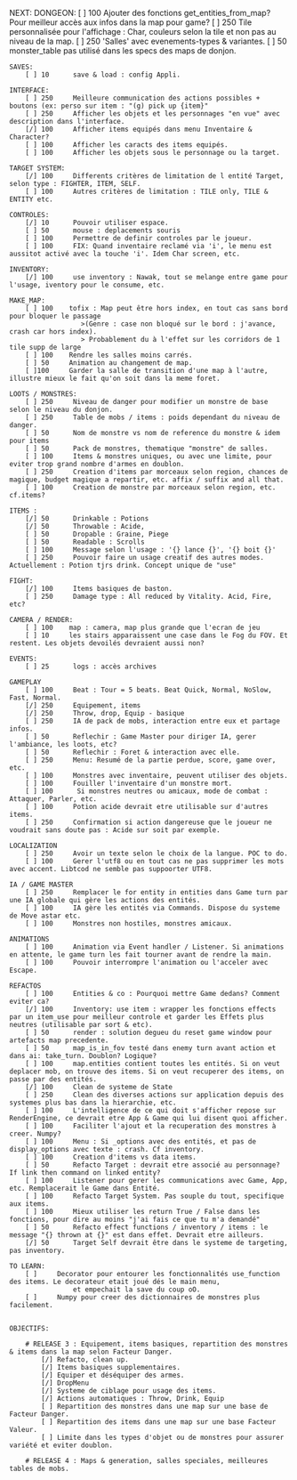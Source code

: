 NEXT:
    DONGEON:
        [ ] 100     Ajouter des fonctions get_entities_from_map? Pour meilleur accès aux infos dans la map pour game?
        [ ] 250     Tile personnalisée pour l'affichage : Char, couleurs selon la tile et non pas au niveau de la map.
        [ ] 250     'Salles' avec evenements-types & variantes.
        [ ] 50      monster_table pas utilisé dans les specs des maps de donjon.

    SAVES:
        [ ] 10      save & load : config Appli.

    INTERFACE:
        [ ] 250     Meilleure communication des actions possibles + boutons (ex: perso sur item : "(g) pick up {item}"
        [ ] 250     Afficher les objets et les personnages "en vue" avec description dans l'interface.
        [/] 100     Afficher items equipés dans menu Inventaire & Character?
        [ ] 100     Afficher les caracts des items equipés.
        [ ] 100     Afficher les objets sous le personnage ou la target.

    TARGET SYSTEM:
        [/] 100     Differents critères de limitation de l entité Target, selon type : FIGHTER, ITEM, SELF.
        [ ] 100     Autres critères de limitation : TILE only, TILE & ENTITY etc.

    CONTROLES:
        [/] 10      Pouvoir utiliser espace.
        [ ] 50      mouse : deplacements souris
        [ ] 100     Permettre de definir controles par le joueur.
        [ ] 100     FIX: Quand inventaire reclamé via 'i', le menu est aussitot activé avec la touche 'i'. Idem Char screen, etc.

    INVENTORY:
        [/] 100     use inventory : Nawak, tout se melange entre game pour l'usage, iventory pour le consume, etc.

    MAKE_MAP:
        [ ] 100    tofix : Map peut être hors index, en tout cas sans bord pour bloquer le passage
                      >(Genre : case non bloqué sur le bord : j'avance, crash car hors index).
                      > Probablement du à l'effet sur les corridors de 1 tile supp de large
        [ ] 100    Rendre les salles moins carrés.
        [ ] 50     Animation au changement de map.
        [ ]100     Garder la salle de transition d'une map à l'autre, illustre mieux le fait qu'on soit dans la meme foret.

    LOOTS / MONSTRES:
        [ ] 250     Niveau de danger pour modifier un monstre de base selon le niveau du donjon.
        [ ] 250     Table de mobs / items : poids dependant du niveau de danger.
        [ ] 50      Nom de monstre vs nom de reference du monstre & idem pour items
        [ ] 50      Pack de monstres, thematique "monstre" de salles.
        [ ] 100     Items & monstres uniques, ou avec une limite, pour eviter trop grand nombre d'armes en doublon.
        [ ] 250     Creation d'items par morceaux selon region, chances de magique, budget magique a repartir, etc. affix / suffix and all that.
        [ ] 100     Creation de monstre par morceaux selon region, etc. cf.items?

    ITEMS :
        [/] 50      Drinkable : Potions
        [/] 50      Throwable : Acide,
        [ ] 50      Dropable : Graine, Piege
        [ ] 50      Readable : Scrolls
        [ ] 100     Message selon l'usage : '{} lance {}', '{} boit {}'
        [ ] 250     Pouvoir faire un usage creatif des autres modes. Actuellement : Potion tjrs drink. Concept unique de "use"

    FIGHT:
        [/] 100     Items basiques de baston.
        [ ] 250     Damage type : All reduced by Vitality. Acid, Fire, etc?

    CAMERA / RENDER:
        [ ] 100    map : camera, map plus grande que l'ecran de jeu
        [ ] 10     les stairs apparaissent une case dans le Fog du FOV. Et restent. Les objets devoilés devraient aussi non?

    EVENTS:
        [ ] 25      logs : accès archives

    GAMEPLAY
        [ ] 100     Beat : Tour = 5 beats. Beat Quick, Normal, NoSlow, Fast, Normal.
        [/] 250     Equipement, items
        [/] 250     Throw, drop, Equip - basique
        [ ] 250     IA de pack de mobs, interaction entre eux et partage infos.
        [ ] 50      Reflechir : Game Master pour diriger IA, gerer l'ambiance, les loots, etc?
        [ ] 50      Reflechir : Foret & interaction avec elle.
        [ ] 250     Menu: Resumé de la partie perdue, score, game over, etc.
        [ ] 100     Monstres avec inventaire, peuvent utiliser des objets.
        [ ] 100     Fouiller l'inventaire d'un monstre mort.
        [ ] 100      Si monstres neutres ou amicaux, mode de combat : Attaquer, Parler, etc.
        [ ] 100     Potion acide devrait etre utilisable sur d'autres items.
        [ ] 250     Confirmation si action dangereuse que le joueur ne voudrait sans doute pas : Acide sur soit par exemple.

    LOCALIZATION
        [ ] 250     Avoir un texte selon le choix de la langue. POC to do.
        [ ] 100     Gerer l'utf8 ou en tout cas ne pas supprimer les mots avec accent. Libtcod ne semble pas suppoorter UTF8.

    IA / GAME MASTER
        [ ] 250     Remplacer le for entity in entities dans Game turn par une IA globale qui gère les actions des entités.
        [ ] 100     IA gère les entités via Commands. Dispose du systeme de Move astar etc.
        [ ] 100     Monstres non hostiles, monstres amicaux.

    ANIMATIONS
        [ ] 100     Animation via Event handler / Listener. Si animations en attente, le game turn les fait tourner avant de rendre la main.
        [ ] 100     Pouvoir interrompre l'animation ou l'acceler avec Escape.

    REFACTOS
        [ ] 100     Entities & co : Pourquoi mettre Game dedans? Comment eviter ca?
        [/] 100     Inventory: use item : wrapper les fonctions effects par un item_use pour meilleur controle et garder les Effets plus neutres (utilisable par sort & etc).
        [ ] 50      render : solution degueu du reset game window pour artefacts map precedente.
        [ ] 50      map_is_in_fov testé dans enemy turn avant action et dans ai: take_turn. Doublon? Logique?
        [ ] 100     map.entities contient toutes les entités. Si on veut deplacer mob, on trouve des items. Si on veut recuperer des items, on passe par des entités.
        [/] 100     Clean de systeme de State
        [ ] 250     Clean des diverses actions sur application depuis des systemes plus bas dans la hierarchie, etc.
        [ ] 100     L'intelligence de ce qui doit s'afficher repose sur RenderEngine, ce devrait etre App & Game qui lui disent quoi afficher.
        [ ] 100     Faciliter l'ajout et la recuperation des monstres à creer. Numpy?
        [ ] 100     Menu : Si _options avec des entités, et pas de display_options avec texte : crash. Cf inventory.
        [ ] 100     Creation d'items vs data items.
        [ ] 50      Refacto Target : devrait etre associé au personnage? If link then command on linked entity?
        [ ] 100     Listener pour gerer les communications avec Game, App, etc. Remplacerait le Game dans Entité.
        [ ] 100     Refacto Target System. Pas souple du tout, specifique aux items.
        [ ] 100     Mieux utiliser les return True / False dans les fonctions, pour dire au moins "j'ai fais ce que tu m'a demandé"
        [ ] 50      Refacto effect functions / inventory / items : le message "{} thrown at {}" est dans effet. Devrait etre ailleurs.
        [/] 50      Target Self devrait être dans le systeme de targeting, pas inventory.

    TO LEARN:
        [ ]     Decorator pour entourer les fonctionnalités use_function des items. Le decorateur etait joué dés le main menu,
                    et empechait la save du coup oO.
        [ ]     Numpy pour creer des dictionnaires de monstres plus facilement.


    OBJECTIFS:

        # RELEASE 3 : Equipement, items basiques, repartition des monstres & items dans la map selon Facteur Danger.
            [/] Refacto, clean up.
            [/] Items basiques supplementaires.
            [/] Equiper et déséquiper des armes.
            [/] DropMenu
            [/] Systeme de ciblage pour usage des items.
            [/] Actions automatiques : Throw, Drink, Equip
            [ ] Repartition des monstres dans une map sur une base de Facteur Danger.
            [ ] Repartition des items dans une map sur une base Facteur Valeur.
            [ ] Limite dans les types d'objet ou de monstres pour assurer variété et eviter doublon.

        # RELEASE 4 : Maps & generation, salles speciales, meilleures tables de mobs.